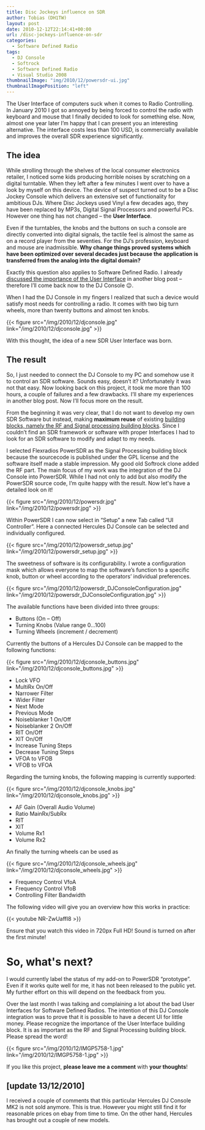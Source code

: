 ```yaml
---
title: Disc Jockeys influence on SDR
author: Tobias (DH1TW)
layout: post
date: 2010-12-12T22:14:41+00:00
url: /disc-jockeys-influence-on-sdr
categories:
  - Software Defined Radio
tags:
  - DJ Console
  - Softrock
  - Software Defined Radio
  - Visual Studio 2008
thumbnailImage: "img/2010/12/powersdr-ui.jpg"
thumbnailImagePosition: "left"
---
```

The User Interface of computers suck when it comes to Radio Controlling. In January 2010 I got so annoyed by being forced to control the radio with keyboard and mouse that I finally decided to look for something else. Now, almost one year later I’m happy that I can present you an interesting alternative. The interface costs less than 100 USD, is commercially available and improves the overall SDR experience significantly.
<!--more-->

## The idea

While strolling through the shelves of the local consumer electronics retailer, I noticed some kids producing horrible noises by scratching on a digital turntable. When they left after a few minutes I went over to have a look by myself on this device. The device of suspect turned out to be a Disc Jockey Console which delivers an extensive set of functionality for ambitious DJs. Where Disc Jockeys used Vinyl a few decades ago, they have been replaced by MP3s, Digital Signal Processors and powerful PCs. However one thing has not changed – the **User Interface**.


Even if the turntables, the knobs and the buttons on such a console are directly converted into digital signals, the tactile feel is almost the same as on a record player from the seventies. For the DJ’s profession, keyboard and mouse are inadmissible. **Why change things proved systems which have been optimized over several decades just because the application is transferred from the analog into the digital domain?**

Exactly this question also applies to Software Defined Radio. I already [discussed the importance of the User Interface](https://www.dh1tw.de/does-sdr-really-suck) in another blog post – therefore I’ll come back now to the DJ Console 😉.

When I had the DJ Console in my fingers I realized that such a device would satisfy most needs for controlling a radio. It comes with two big turn wheels, more than twenty buttons and almost ten knobs.

{{< figure src="/img/2010/12/djconsole.jpg" link="/img/2010/12/djconsole.jpg" >}}

With this thought, the idea of a new SDR User Interface was born.

## The result

So, I just needed to connect the DJ Console to my PC and somehow use it to control an SDR software. Sounds easy, doesn’t it? Unfortunately it was not that easy. Now looking back on this project, it took me more than 100 hours, a couple of failures and a few drawbacks. I’ll share my experiences in another blog post. Now I’ll focus more on the result.

From the beginning it was very clear, that I do not want to develop my own SDR Software but instead, making **maximum reuse** of existing [building blocks, namely the RF and Signal processing building blocks](https://www.dh1tw.de/understanding-the-sdr-concept). Since I couldn’t find an SDR framework or software with proper Interfaces I had to look for an SDR software to modify and adapt to my needs.

I selected Flexradios PowerSDR as the Signal Processing building block because the sourcecode is published under the GPL license and the software itself made a stable impression. My good old Softrock clone added the RF part. The main focus of my work was the integration of the DJ Console into PowerSDR. While I had not only to add but also modify the PowerSDR source code, I’m quite happy with the result. Now let's have a detailed look on it!

{{< figure src="/img/2010/12/powersdr.jpg" link="/img/2010/12/powersdr.jpg" >}}

Within PowerSDR I can now select in “Setup” a new Tab called “UI Controller”. Here a connected Hercules DJ Console can be selected and individually configured.

{{< figure src="/img/2010/12/powersdr_setup.jpg" link="/img/2010/12/powersdr_setup.jpg" >}}

The sweetness of software is its configurability. I wrote a configuration mask which allows everyone to map the software’s function to a specific knob, button or wheel according to the operators’ individual preferences.

{{< figure src="/img/2010/12/powersdr_DJConsoleConfiguration.jpg"
  link="/img/2010/12/powersdr_DJConsoleConfiguration.jpg" >}}

The available functions have been divided into three groups:

- Buttons (On – Off)
- Turning Knobs (Value range 0…100)
- Turning Wheels (increment / decrement)

Currently the buttons of a Hercules DJ Console can be mapped to the following functions:

{{< figure src="/img/2010/12/djconsole_buttons.jpg" link="/img/2010/12/djconsole_buttons.jpg" >}}

- Lock VFO
- MultiRx On/Off
- Narrower Filter
- Wider Filter
- Next Mode
- Previous Mode
- Noiseblanker 1 On/Off
- Noiseblanker 2 On/Off
- RIT On/Off
- XIT On/Off
- Increase Tuning Steps
- Decrease Tuning Steps
- VFOA to VFOB
- VFOB to VFOA

Regarding the turning knobs, the following mapping is currently supported:

{{< figure src="/img/2010/12/djconsole_knobs.jpg" link="/img/2010/12/djconsole_knobs.jpg" >}}

- AF Gain (Overall Audio Volume)
- Ratio MainRx/SubRx
- RIT
- XIT
- Volume Rx1
- Volume Rx2

An finally the turning wheels can be used as

{{< figure src="/img/2010/12/djconsole_wheels.jpg" link="/img/2010/12/djconsole_wheels.jpg" >}}

- Frequency Control VfoA
- Frequency Control VfoB
- Controlling Filter Bandwidth

The following video will give you an overview how this works in practice:

{{< youtube NR-ZwUaffI8 >}}

Ensure that you watch this video in 720px Full HD! Sound is turned on after the first minute!

# So, what's next?

I would currently label the status of my add-on to PowerSDR “prototype”. Even if it works quite well for me, it has not been released to the public yet. My further effort on this will depend on the feedback from you.

Over the last month I was talking and complaining a lot about the bad User Interfaces for Software Defined Radios. The intention of this DJ Console integration was to prove that it is possible to have a decent UI for little money. Please recognize the importance of the User Interface building block. It is as important as the RF and Signal Processing building block. Please spread the word!

{{< figure src="/img/2010/12/IMGP5758-1.jpg" link="/img/2010/12/IMGP5758-1.jpg" >}}

If you like this project, **please leave me a comment** with **your thoughts**!

## **[update 13/12/2010]**

I received a couple of comments that this particular Hercules DJ Console MK2 is not sold anymore. This is true. However you might still find it for reasonable prices on ebay from time to time. On the other hand, Hercules has brought out a couple of new models.